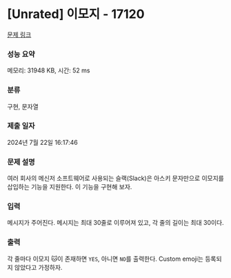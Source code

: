 # [Unrated] 이모지 - 17120 

[문제 링크](https://www.acmicpc.net/problem/17120) 

### 성능 요약

메모리: 31948 KB, 시간: 52 ms

### 분류

구현, 문자열

### 제출 일자

2024년 7월 22일 16:17:46

### 문제 설명

<p>여러 회사의 메신저 소프트웨어로 사용되는 슬랙(Slack)은 아스키 문자만으로 이모지를 삽입하는 기능을 지원한다. 이 기능을 구현해 보자.</p>

### 입력 

 <p>메시지가 주어진다. 메시지는 최대 30줄로 이루어져 있고, 각 줄의 길이는 최대 30이다.</p>

### 출력 

 <p>각 줄마다 이모지 🐱이 존재하면 <code>YES</code>, 아니면 <code>NO</code>를 출력한다. Custom emoji는 등록되지 않았다고 가정하자.</p>

